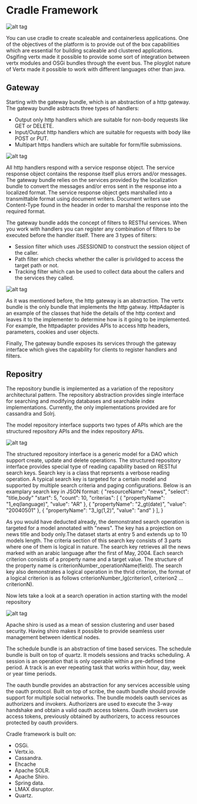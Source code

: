 # Cradle Framework
![alt tag](https://cloud.githubusercontent.com/assets/6278849/5888307/b6428b08-a402-11e4-8305-f4c2fdecaeed.jpg)

You can use cradle to create scaleable and containerless applications. One of the objectives of the platform is to provide out of the box capabilities which are essential for building scaleable and clustered applications. Osgifing vertx made it possible to provide some sort of integration between vertx modules and OSGi bundles through the event bus. The ployglot nature of Vertx made it possible to work with different languages other than java.

## Gateway
Starting with the gateway bundle, which is an abstraction of a http gateway. The gateway bundle asbtracts three types of handlers:
- Output only http handlers which are suitable for non-body requests like GET or DELETE.
- Input/Output http handlers which are suitable for requests with body like POST or PUT.
- Multipart https handlers which are suitable for form/file submissions.

![alt tag](https://cloud.githubusercontent.com/assets/6278849/5907358/1820ebd0-a5a7-11e4-8620-949af8b8c7fa.jpg)

All http handlers respond with a service response object. The service response object contains the response itself plus errors and/or messages. The gateway bundle relies on the services provided by the localization bundle to convert the messages and/or erros sent in the response into a localized format. The service response object gets marshalled into a transmittable format using document writers. Document writers use Content-Type found in the header in order to marshal the response into the required format.  

The gateway bundle adds the concept of filters to RESTful services. When you work with handlers you can register any combination of filters to be executed before the handler itself. There are 3 types of filters:
- Session filter which uses JSESSIONID to construct the session object of the caller.
- Path filter which checks whether the caller is privildged to access the target path or not.
- Tracking filter which can be used to collect data about the callers and the services they called.

![alt tag](https://cloud.githubusercontent.com/assets/6278849/5907360/1ae4489e-a5a7-11e4-9a0f-9b9a750de378.jpg)

As it was mentioned before, the http gateway is an abstraction. The vertx bundle is the only bundle that implements the http gatway. HttpAdapter is an example of the classes that hide the details of the http context and leaves it to the implementer to determine how is it going to be implemented. For example, the httpadapter provides APIs to access http headers, parameters, cookies and user objects.  

Finally, The gateway bundle exposes its services through the gateway interface which gives the capability for clients to register handlers and filters.

## Repositry

The repository bundle is implemented as a variation of the repository architectural pattern. The repository abstraction provides single interface for searching and modifying databases and searchable index implementations. Currently, the only implementations provided are for cassandra and Solrj.

The model repository interface supports two types of APIs which are the structured repository APIs and the index repository APIs. 

![alt tag](https://cloud.githubusercontent.com/assets/6278849/7104885/3bc1fa92-e0fe-11e4-832c-cae741e1ae81.png)

The structured repository interface is a generic model for a DAO which support create, update and delete operations. The structured repository interface provides special type of reading capability based on RESTful search keys. Search key is a class that reprsents a verbose reading operation. A typical search key is targeted for a certain model and supported by multiple search criteria and paging configurations. Below is an examplary search key in JSON format:
{
   "resourceName": "news",
   "select": "title,body"
   "start": 5,
   "count": 10,
   "criterias": [
      {
         "propertyName": "1_eq(language)",
         "value": "AR"
      },
      {
         "propertyName": "2_gt(date)",
         "value": "20040501"
      },
      {
         "propertyName": "3_lg(1,2)",
         "value": "and"
      }
   ],
}

As you would have deducted already, the demonstrated search operation is targeted for a model annotated with "news". The key has a projection on news title and body only.The dataset starts at entry 5 and extends up to 10 models length. The criteria section of this search key consists of 3 parts where one of them is logical in nature. The search key retrieves all the news marked with an arabic language after the first of May, 2004. Each search criterion consists of a property name and a target value. The structure of the property name is criterionNumber_operationName(field). The search key also demonstrates a logical operation in the thrid criterion, the format of a logical criterion is as follows criterionNumber_lg(criterion1, criterion2 ... criterionN).

Now lets take a look at a search operation in action starting with the model repository

![alt tag](https://cloud.githubusercontent.com/assets/6278849/7104882/d9a88fc4-e0fd-11e4-84d2-cc4281d4e273.jpg)

Apache shiro is used as a mean of session clustering and user based security. Having shiro makes it possible to provide seamless user management between identical nodes.

The schedule bundle is an abstraction of time based services. The schedule bundle is built on top of quartz. It models sessions and tracks scheduling. A session is an operation that is only operable within a pre-defined time period. A track is an ever repeating task that works within hour, day, week or year time periods.

The oauth bundle provides an abstraction for any services accessible using the oauth protocol. Built on top of scribe, the oauth bundle should provide support for multiple social networks. The bundle models oauth services as authorizers and invokers. Authorizers are used to execute the 3-way handshake and obtain a valid oauth access tokens. Oauth invokers use access tokens, previously obtained by authorizers, to access resources protected by oauth providers.

Cradle framework is built on:
- OSGi. 
- Vertx.io. 
- Cassandra. 
- Ehcache 
- Apache SOLR. 
- Apache Shiro.
- Spring data. 
- LMAX disruptor. 
- Quartz. 
